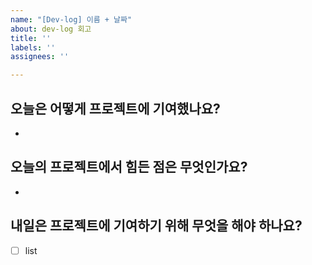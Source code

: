 ```yaml
---
name: "[Dev-log] 이름 + 날짜"
about: dev-log 회고
title: ''
labels: ''
assignees: ''

---
```


## 오늘은 어떻게 프로젝트에 기여했나요?
- 

## 오늘의 프로젝트에서 힘든 점은 무엇인가요?
-

## 내일은 프로젝트에 기여하기 위해 무엇을 해야 하나요?
- [ ] list
